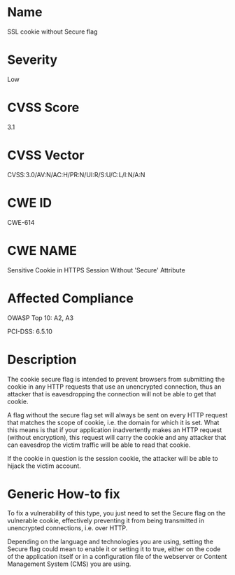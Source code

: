
# Name

SSL cookie without Secure flag

# Severity

Low

# CVSS Score

3.1

# CVSS Vector

CVSS:3.0/AV:N/AC:H/PR:N/UI:R/S:U/C:L/I:N/A:N

# CWE ID

CWE-614

# CWE NAME 

Sensitive Cookie in HTTPS Session Without 'Secure' Attribute

# Affected Compliance

OWASP Top 10: A2, A3

PCI-DSS: 6.5.10

# Description

The cookie secure flag is intended to prevent browsers from submitting the cookie in any HTTP requests that use an unencrypted connection, thus an attacker that is eavesdropping the connection will not be able to get that cookie.

A flag without the secure flag set will always be sent on every HTTP request that matches the scope of cookie, i.e. the domain for which it is set. What this means is that if your application inadvertently makes an HTTP request (without encryption), this request will carry the cookie and any attacker that can eavesdrop the victim traffic will be able to read that cookie.

If the cookie in question is the session cookie, the attacker will be able to hijack the victim account.

# Generic How-to fix

To fix a vulnerability of this type, you just need to set the Secure flag on the vulnerable cookie, effectively preventing it from being transmitted in unencrypted connections, i.e. over HTTP.

Depending on the language and technologies you are using, setting the Secure flag could mean to enable it or setting it to true, either on the code of the application itself or in a configuration file of the webserver or Content Management System (CMS) you are using.
